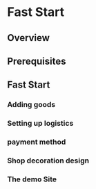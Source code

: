 # Fast Start

## Overview <a href="#overview" id="overview"></a>

## Prerequisites <a href="#prerequisites" id="prerequisites"></a>

## Fast Start <a href="#the-demo-project" id="the-demo-project"></a>

### Adding goods <a href="#adding-goods" id="adding-goods"></a>

### Setting up logistics

### payment method

### Shop decoration design

### The demo Site <a href="#the-demo-project" id="the-demo-project"></a>
